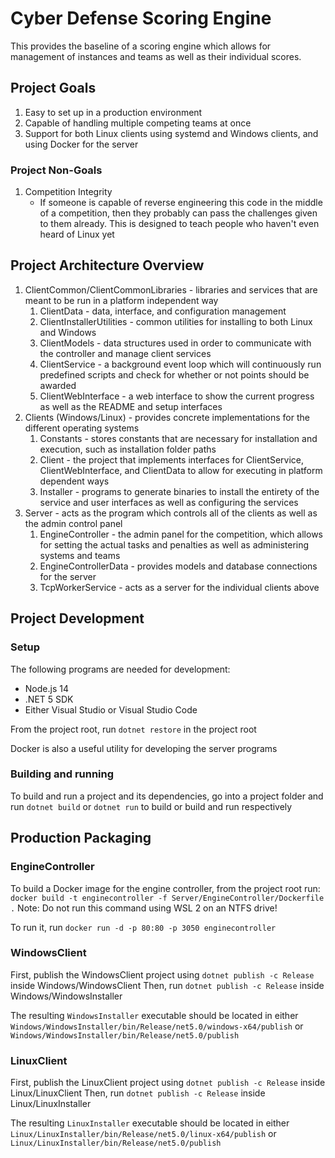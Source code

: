 # Cyber Defense Scoring Engine

This provides the baseline of a scoring engine which allows for management of instances and teams as well as their individual scores.

## Project Goals

1. Easy to set up in a production environment
2. Capable of handling multiple competing teams at once
3. Support for both Linux clients using systemd and Windows clients, and using Docker for the server

### Project Non-Goals

1. Competition Integrity
	- If someone is capable of reverse engineering this code in the middle of a competition, then they probably can pass the challenges given to them already. This is designed to teach people who haven't even heard of Linux yet

## Project Architecture Overview

1. ClientCommon/ClientCommonLibraries - libraries and services that are meant to be run in a platform independent way
	1. ClientData - data, interface, and configuration management
	2. ClientInstallerUtilities - common utilities for installing to both Linux and Windows
	3. ClientModels - data structures used in order to communicate with the controller and manage client services
	4. ClientService - a background event loop which will continuously run predefined scripts and check for whether or not points should be awarded
	5. ClientWebInterface - a web interface to show the current progress as well as the README and setup interfaces
2. Clients (Windows/Linux) - provides concrete implementations for the different operating systems
	1. Constants - stores constants that are necessary for installation and execution, such as installation folder paths
	2. Client - the project that implements interfaces for ClientService, ClientWebInterface, and ClientData to allow for executing in platform dependent ways
	3. Installer - programs to generate binaries to install the entirety of the service and user interfaces as well as configuring the services
3. Server - acts as the program which controls all of the clients as well as the admin control panel
	1. EngineController - the admin panel for the competition, which allows for setting the actual tasks and penalties as well as administering systems and teams
	2. EngineControllerData - provides models and database connections for the server
	3. TcpWorkerService - acts as a server for the individual clients above

## Project Development

### Setup

The following programs are needed for development:

- Node.js 14
- .NET 5 SDK
- Either Visual Studio or Visual Studio Code

From the project root, run `dotnet restore` in the project root

Docker is also a useful utility for developing the server programs

### Building and running

To build and run a project and its dependencies, go into a project folder and run `dotnet build` or `dotnet run` to build or build and run respectively

## Production Packaging

### EngineController

To build a Docker image for the engine controller, from the project root run: `docker build -t enginecontroller -f Server/EngineController/Dockerfile .`
Note: Do not run this command using WSL 2 on an NTFS drive!

To run it, run `docker run -d -p 80:80 -p 3050 enginecontroller`

### WindowsClient

First, publish the WindowsClient project using `dotnet publish -c Release` inside Windows/WindowsClient
Then, run `dotnet publish -c Release` inside Windows/WindowsInstaller

The resulting `WindowsInstaller` executable should be located in either `Windows/WindowsInstaller/bin/Release/net5.0/windows-x64/publish` or `Windows/WindowsInstaller/bin/Release/net5.0/publish`

### LinuxClient

First, publish the LinuxClient project using `dotnet publish -c Release` inside Linux/LinuxClient
Then, run `dotnet publish -c Release` inside Linux/LinuxInstaller

The resulting `LinuxInstaller` executable should be located in either `Linux/LinuxInstaller/bin/Release/net5.0/linux-x64/publish` or `Linux/LinuxInstaller/bin/Release/net5.0/publish`
